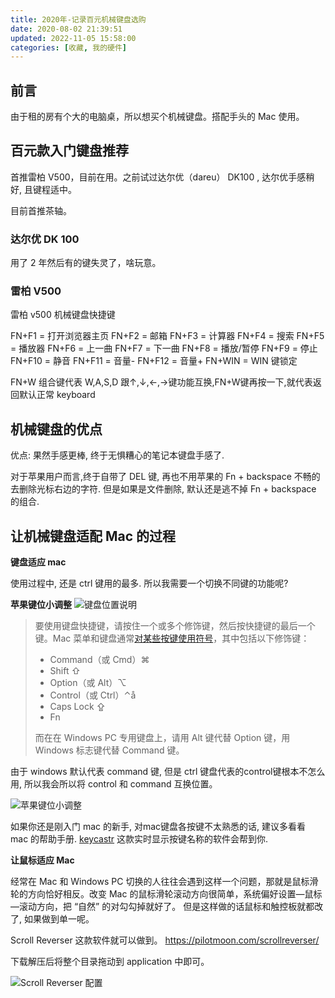 ```yaml
---
title: 2020年-记录百元机械键盘选购
date: 2020-08-02 21:39:51
updated: 2022-11-05 15:58:00
categories: [收藏, 我的硬件]
---
```


## 前言

由于租的房有个大的电脑桌，所以想买个机械键盘。搭配手头的 Mac 使用。

## 百元款入门键盘推荐

首推雷柏 V500，目前在用。之前试过达尔优（dareu） DK100 , 达尔优手感稍好, 且键程适中。

目前首推茶轴。

### 达尔优 DK 100

用了 2 年然后有的键失灵了，啥玩意。

### 雷柏 V500

雷柏 v500 机械键盘快捷键

FN+F1 = 打开浏览器主页
FN+F2 = 邮箱
FN+F3 = 计算器
FN+F4 = 搜索
FN+F5 = 播放器
FN+F6 = 上一曲
FN+F7 = 下一曲
FN+F8 = 播放/暂停
FN+F9 = 停止
FN+F10 = 静音
FN+F11 = 音量-
FN+F12 = 音量+
FN+WIN = WIN 键锁定

FN+W 组合键代表 W,A,S,D 跟↑,↓,←,→键功能互换,FN+W键再按一下,就代表返回默认正常 keyboard

## 机械键盘的优点

优点: 果然手感更棒, 终于无惧糟心的笔记本键盘手感了.

对于苹果用户而言,终于自带了 DEL 键, 再也不用苹果的 Fn + backspace 不畅的去删除光标右边的字符. 但是如果是文件删除, 默认还是逃不掉  Fn + backspace 的组合.

## 让机械键盘适配 Mac 的过程

**键盘适应 mac**

使用过程中, 还是 ctrl 键用的最多. 所以我需要一个切换不同键的功能呢?

**苹果键位小调整**
![键盘位置说明](/images/收藏-我的硬件/2020年-记录百元机械键盘选购/键盘位置说明.png)

> 要使用键盘快捷键，请按住一个或多个修饰键，然后按快捷键的最后一个键。Mac 菜单和键盘通常[对某些按键使用符号](https://support.apple.com/zh-cn/guide/mac-help/what-are-those-symbols-shown-in-menus-cpmh0011/mac)，其中包括以下修饰键：
>
> * Command（或 Cmd）⌘
> * Shift ⇧
> * Option（或 Alt）⌥
> * Control（或 Ctrl）⌃å
> * Caps Lock ⇪
> * Fn
>
> 而在在 Windows PC 专用键盘上，请用 Alt 键代替 Option 键，用 Windows 标志键代替 Command 键。

由于 windows 默认代表 command 键, 但是 ctrl 键盘代表的control键根本不怎么用, 所以我会所以将 control 和 command 互换位置。

![苹果键位小调整](/images/收藏-我的硬件/2020年-记录百元机械键盘选购/苹果键位小调整.png)

如果你还是刚入门 mac 的新手, 对mac键盘各按键不太熟悉的话, 建议多看看 mac 的帮助手册. [keycastr](https://github.com/keycastr/keycastr) 这款实时显示按键名称的软件会帮到你.

**让鼠标适应 Mac**

经常在 Mac 和 Windows PC 切换的人往往会遇到这样一个问题，那就是鼠标滑轮的方向恰好相反。改变 Mac 的鼠标滑轮滚动方向很简单，系统偏好设置—鼠标—滚动方向，把 “自然” 的对勾勾掉就好了。 但是这样做的话鼠标和触控板就都改了, 如果做到单一呢。

Scroll Reverser 这款软件就可以做到。
<https://pilotmoon.com/scrollreverser/>

下载解压后将整个目录拖动到 application 中即可。

 ![Scroll Reverser 配置](/images/收藏-我的硬件/2020年-记录百元机械键盘选购/Scroll%20Reverser配置.png)
